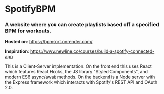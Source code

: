 # SpotifyBPM
### A website where you can create playlists based off a specified BPM for workouts. 

**Hosted on**: https://bpmsort.onrender.com/

**Inspiration**: https://www.newline.co/courses/build-a-spotify-connected-app 

This is a Client-Server implementation. On the front end this uses React which features React Hooks, the JS library "Styled Components", and modern ES6 async/await methods. On the backend is a Node server with the Express framework which interacts with Spotify's REST API and OAuth 2.0. 
